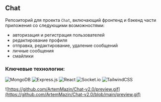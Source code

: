 ## Chat

Репозиторий для проекта `Chat`, включающий фронтенд и бэкенд части приложения со следующими возможностями:

- авторизация и регистрация пользователей
- редактирование профиля
- отправка, редактирование, удаление сообщений
- личные сообщения
- смайлики

### Ключевые технологии:

![MongoDB](https://img.shields.io/badge/MongoDB-%234ea94b.svg?style=for-the-badge&logo=mongodb&logoColor=white)
![Express.js](https://img.shields.io/badge/express.js-%23404d59.svg?style=for-the-badge&logo=express&logoColor=%2361DAFB)
![React](https://img.shields.io/badge/react-%2320232a.svg?style=for-the-badge&logo=react&logoColor=%2361DAFB)
![Socket.io](https://img.shields.io/badge/Socket.io-black?style=for-the-badge&logo=socket.io&badgeColor=010101)
![TailwindCSS](https://img.shields.io/badge/tailwindcss-%2338B2AC.svg?style=for-the-badge&logo=tailwind-css&logoColor=white)

![https://github.com/ArtemMazin/Chat-v2.0/preview.gif](https://github.com/ArtemMazin/Chat-v2.0/blob/main/preview.gif)
